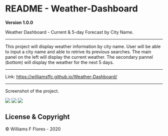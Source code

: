 # README - Weather-Dashboard

**Version 1.0.0**

Weather Dashboard - Current & 5-day Forecast by City Name.

----

This project will display weather information by city name.
User will be able to input a city name and able to retrive its previous searches.
The main panel on the left will display the current weather.
The secondary pannel (bottom) will display the weather for the next 5 days.

---

Link: https://williamsffc.github.io/Weather-Dashboard/

---

Screenshot of the project.

<img src="assets/img1">
<img src="assets/img2">
<img src="assets/img3">

##  License & Copyright

© Williams F Flores - 2020
